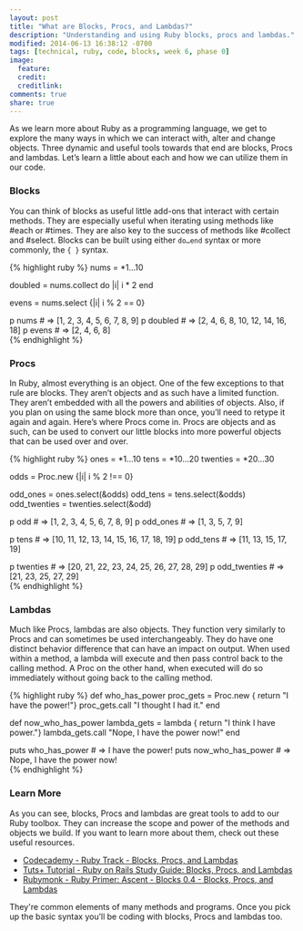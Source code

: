 ```yaml
---
layout: post
title: "What are Blocks, Procs, and Lambdas?"
description: "Understanding and using Ruby blocks, procs and lambdas."
modified: 2014-06-13 16:38:12 -0700
tags: [technical, ruby, code, blocks, week 6, phase 0]
image:
  feature: 
  credit: 
  creditlink: 
comments: true
share: true
---
```


As we learn more about Ruby as a programming language, we get to explore the many ways in which we can interact with, alter and change objects. Three dynamic and useful tools towards that end are blocks, Procs and lambdas. Let’s learn a little about each and how we can utilize them in our code.

### Blocks

You can think of blocks as useful little add-ons that interact with certain methods. They are especially useful when iterating using methods like #each or #times. They are also key to the success of methods like #collect and #select. Blocks can be built using either `do…end` syntax or more commonly, the `{ }` syntax.

{% highlight ruby %}
nums = *1...10

doubled = nums.collect do |i|
           i * 2
         end

evens = nums.select {|i| i % 2 == 0}

p nums     # => [1, 2, 3, 4, 5, 6, 7, 8, 9]
p doubled  # => [2, 4, 6, 8, 10, 12, 14, 16, 18]
p evens    # => [2, 4, 6, 8]            
{% endhighlight %}

### Procs

In Ruby, almost everything is an object. One of the few exceptions to that rule are blocks. They aren’t objects and as such have a limited function. They aren’t embedded with all the powers and abilities of objects. Also, if you plan on using the same block more than once, you’ll need to retype it again and again. Here’s where Procs come in. Procs are objects and as such, can be used to convert our little blocks into more powerful objects that can be used over and over.

{% highlight ruby %}
ones = *1...10
tens = *10...20
twenties = *20...30

odds = Proc.new {|i| i % 2 !== 0}

odd_ones = ones.select(&odds)
odd_tens = tens.select(&odds)
odd_twenties = twenties.select(&odd)

p odd          # => [1, 2, 3, 4, 5, 6, 7, 8, 9]
p odd_ones     # => [1, 3, 5, 7, 9]

p tens         # => [10, 11, 12, 13, 14, 15, 16, 17, 18, 19]
p odd_tens     # => [11, 13, 15, 17, 19]

p twenties     # => [20, 21, 22, 23, 24, 25, 26, 27, 28, 29]
p odd_twenties # => [21, 23, 25, 27, 29]       
{% endhighlight %}

### Lambdas

Much like Procs, lambdas are also objects. They function very similarly to Procs and can sometimes be used interchangeably. They do have one distinct behavior difference that can have an impact on output. When used within a method, a lambda will execute and then pass control back to the calling method. A Proc on the other hand, when executed will do so immediately without going back to the calling method.

{% highlight ruby %}
def who_has_power
  proc_gets = Proc.new { return "I have the power!"}
  proc_gets.call
  "I thought I had it."
end

def now_who_has_power
  lambda_gets = lambda { return "I think I have power."}
  lambda_gets.call
  "Nope, I have the power now!"
end 

puts who_has_power     # => I have the power!
puts now_who_has_power # => Nope, I have the power now!      
{% endhighlight %}

### Learn More

As you can see, blocks, Procs and lambdas are great tools to add to our Ruby toolbox. They can increase the scope and power of the methods and objects we build. If you want to learn more about them, check out these useful resources.
					
* [Codecademy - Ruby Track - Blocks, Procs, and Lambdas](http://www.codecademy.com/courses/ruby-beginner-en-L3ZCI/0/1?curriculum_id=5059f8619189a5000201fbcb)
* [Tuts+ Tutorial - Ruby on Rails Study Guide: Blocks, Procs, and Lambdas](http://code.tutsplus.com/tutorials/ruby-on-rails-study-guide-blocks-procs-and-lambdas--net-29811)
* [Rubymonk - Ruby Primer: Ascent - Blocks 0.4 - Blocks, Procs, and Lambdas](http://rubymonk.com/learning/books/4-ruby-primer-ascent/chapters/18-blocks/lessons/64-blocks-procs-lambdas)
					
They're common elements of many methods and programs. Once you pick up the basic syntax you’ll be coding with blocks, Procs and lambdas too.
